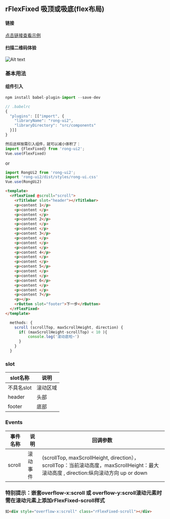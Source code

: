 ## rFlexFixed 吸顶或吸底(flex布局)

#### 链接

[点击链接查看示例](https://rong360.github.io/rong-ui2/demo/index.html#/) 

#### 扫描二维码体验

![Alt text](https://static.rong360.com/upload/png/52/2b/522b2db3748056c80e21fda4921c8123.png)


### 基本用法

#### 组件引入

```js
npm install babel-plugin-import --save-dev

// .babelrc
{
  "plugins": [["import", {
    "libraryName": "rong-ui2",
    "libraryDirectory": "src/components"
  }]]
}

然后这样按需引入组件，就可以减小体积了：
import {FlexFixed} from 'rong-ui2';
Vue.use(FlexFixed)
```
or
```js
import RongUi2 from 'rong-ui2';
import 'rong-ui2/dist/styles/rong-ui.css'
Vue.use(RongUi2)
```

```html
<template>
  <rFlexFixed @scroll="scroll">
    <rTitlebar slot="header"></rTitlebar> 
    <p>content 1</p>
    <p>content </p>
    <p>content </p>
    <p>content 2</p>
    <p>content </p>
    <p>content </p>
    <p>content 3</p>
    <p>content </p>
    <p>content </p>
    <p>content </p>
    <p>content 4</p>
    <p>content </p>
    <p>content </p>
    <p>content 5</p>
    <p>content </p>
    <p>content </p>
    <p>content 6</p>
    <p>content </p>
    <p>content </p>
    <p>content 7</p>
    <p></p>
    <rButton slot="footer">下一步</rButton>
  </rFlexFixed>
</template>
```

```js
  methods: {
    scroll (scrollTop, maxScrollHeight, direction) {
      if( (maxScrollHeight-scrollTop) < 10 ){
          console.log('滚动底啦~')
      }
    }
  }

```


### slot
| slot名称      | 说明    | 
|---------- |-------- |
| 不具名slot  | 滚动区域   | 
| header  | 头部   | 
| footer  | 底部   | 


### Events

| 事件名称      | 说明    | 回调参数      |
|---------- |-------- |---------- |
| scroll  | 滚动事件    | (scrollTop, maxScrollHeight, direction）， scrollTop：当前滚动高度，maxScrollHeight：最大滚动高度 , direction:纵向滚动方向 up or down|


### 特别提示：嵌套overflow-x:scroll 或 overflow-y:scroll滚动元素时需在滚动元素上添加rFlexFixed-scroll样式
```html
如<div style="overflow-x:scroll" class="rFlexFixed-scroll"></div>
```





